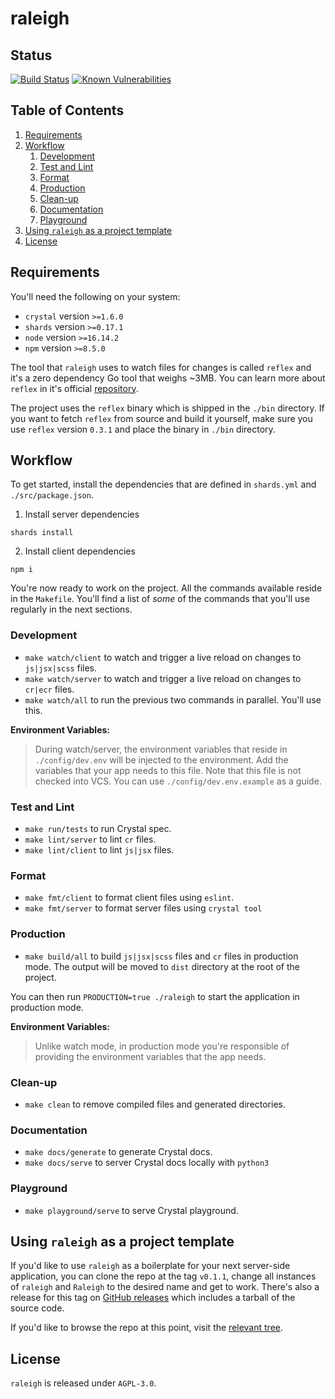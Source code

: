 # raleigh

## Status
[![Build Status](https://github.com/sourceweaver/raleigh/actions/workflows/build.yml/badge.svg)](https://github.com/sourceweaver/raleigh/actions/workflows/build.yml)
[![Known Vulnerabilities](https://snyk.io/test/github/sourceweaver/raleigh/badge.svg?targetFile=package.json)](https://snyk.io/test/github/sourceweaver/raleigh?targetFile=package.json)

## Table of Contents

1. [Requirements](#requirements)
2. [Workflow](#workflow)
   1. [Development](#development)
   2. [Test and Lint](#test-and-lint)
   3. [Format](#format)
   4. [Production](#production)
   5. [Clean-up](#clean-up)
   6. [Documentation](#documentation)
   7. [Playground](#playground)
3. [Using `raleigh` as a project template](#using-raleigh-as-a-project-template)
4. [License](#license)

## Requirements

You'll need the following on your system:

+ `crystal` version `>=1.6.0`
+ `shards` version `>=0.17.1`
+ `node` version `>=16.14.2`
+ `npm` version `>=8.5.0`

The tool that `raleigh` uses to watch files for changes is called `reflex` and it's a zero
dependency Go tool that weighs ~3MB. You can learn more about `reflex` in it's official
[repository](https://github.com/cespare/reflex).

The project uses the `reflex` binary which is shipped in the `./bin` directory. If you
want to fetch `reflex` from source and build it yourself, make sure you use `reflex` version `0.3.1`
and place the binary in `./bin` directory.

## Workflow

To get started, install the dependencies that are defined in `shards.yml` and `./src/package.json`.

1. Install server dependencies

``` shell
shards install
```

2. Install client dependencies

``` shell
npm i
```


You're now ready to work on the project. All the commands available reside in the `Makefile`. You'll find
a list of *some* of the commands that you'll use regularly in the next sections.

### Development

+ `make watch/client` to watch and trigger a live reload on changes to `js|jsx|scss` files.
+ `make watch/server` to watch and trigger a live reload on changes to `cr|ecr` files.
+ `make watch/all` to run the previous two commands in parallel. You'll use this.

**Environment Variables:**
> During watch/server, the environment variables that reside in `./config/dev.env` will be
> injected to the environment. Add the variables that your app needs to this file. Note that this file
> is not checked into VCS. You can use `./config/dev.env.example` as a guide.

### Test and Lint

+ `make run/tests` to run Crystal spec.
+ `make lint/server` to lint `cr` files.
+ `make lint/client` to lint `js|jsx` files.

### Format

+ `make fmt/client` to format client files using `eslint`.
+ `make fmt/server` to format server files using `crystal tool`

### Production

+ `make build/all` to build `js|jsx|scss` files and `cr` files in production mode. The output will be moved to
`dist` directory at the root of the project.

You can then run `PRODUCTION=true ./raleigh` to start the application in production mode.

**Environment Variables:**
> Unlike watch mode, in production mode you're responsible of providing the environment variables
> that the app needs.

### Clean-up

+ `make clean` to remove compiled files and generated directories.

### Documentation

+ `make docs/generate` to generate Crystal docs.
+ `make docs/serve` to server Crystal docs locally with `python3`

### Playground

+ `make playground/serve` to serve Crystal playground.

## Using `raleigh` as a project template

If you'd like to use `raleigh` as a boilerplate for your next server-side application, you can clone the repo at the
tag `v0.1.1`, change all instances of `raleigh` and `Raleigh` to the desired name and get to work. There's also a
release for this tag on [GitHub releases](https://github.com/sourceweaver/raleigh/releases/tag/v0.1.1) which includes a tarball of the source code.

If you'd like to browse the repo at this point, visit the [relevant tree](https://github.com/sourceweaver/raleigh/tree/2facc47c22e8780ff794464c0f86310b4a49607b).

## License

`raleigh` is released under `AGPL-3.0`.
